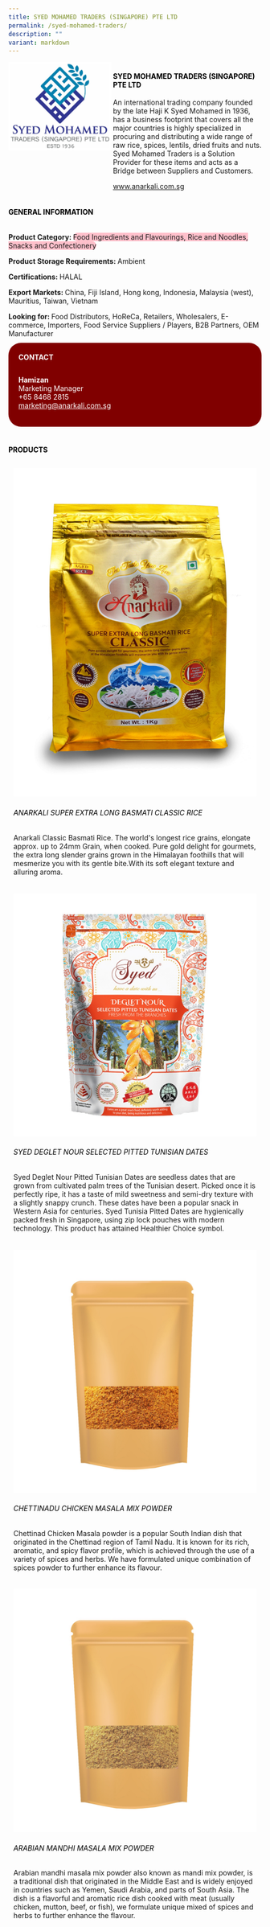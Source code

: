 ```yaml
---
title: SYED MOHAMED TRADERS (SINGAPORE) PTE LTD
permalink: /syed-mohamed-traders/
description: ""
variant: markdown
---
```

<div class="flex-paragraph">
	<div style="display: flex; flex-wrap: wrap;" class="flex-container">
		<div style="flex: 1 1 40%; display: block;" class="card sgds">
			<img src="/images/Syed%20Mohamed%20Traders/syed_mohamed_traders_logo.jpg">
		</div>
		<div style="flex: 1 1 58%; display: block; margin-left: 3px" class="card-sgds">
			<h4 style="text-transform: uppercase; color: black;"><b>Syed Mohamed Traders (Singapore) Pte Ltd</b></h4>
			<p>An international trading company founded by the late Haji K Syed Mohamed in 1936, has a business footprint that covers all the major countries is highly specialized in procuring and distributing a wide range of raw rice, spices, lentils, dried fruits and nuts. Syed Mohamed Traders is a Solution Provider for these items and acts as a Bridge between Suppliers and Customers.</p>
			<p><a target="_blank" href="https://www.anarkali.com.sg">www.anarkali.com.sg</a></p>
		</div>
	</div>
</div>

<h4 style="text-transform: uppercase; color: black;">
	<b>General Information</b>
</h4>
<div style="display: flex; flex-wrap: wrap;" class="flex-container">
	<div style="flex: 1 1 65%; display: block; align-self: stretch" class="card sgds">
		<div class="flex-paragraph">
			<p>
				<b>Product Category: </b>
				<span style="background-color: pink; border-radius: 10px;">Food Ingredients and Flavourings, Rice and Noodles, Snacks and Confectionery</span>
			</p>
			<p>
				<b>Product Storage Requirements: </b>Ambient
			</p>
			<p>
				<b>Certifications: </b>HALAL
			</p>
			<p>
				<b>Export Markets: </b>China, Fiji Island, Hong kong, Indonesia, Malaysia (west), Mauritius, Taiwan, Vietnam
			</p>
			<p style="margin-bottom: 10px;">
				<b>Looking for: </b>Food Distributors, HoReCa, Retailers, Wholesalers, E-commerce, Importers, Food Service Suppliers / Players, B2B Partners, OEM Manufacturer
			</p>
		</div>
	</div>
	<div style="flex: 1 1 35%; padding: 10px; display: block; background-color: maroon; border-radius: 25px; align-self: center;" class="card sgds">
		<h4 style="color: white; margin-top: 10px; margin-left: 10px;">CONTACT</h4>
		<div class="flex-paragraph">
			<p style="padding: 10px; color: white;">
				<b>Hamizan</b>
				<br>Marketing Manager<br>+65 8468 2815<br>
				<a style="color: white;" href="mailto:marketing@anarkali.com.sg">marketing@anarkali.com.sg</a>
			</p>
		</div>
	</div>
</div>
<br>
<h4 style="text-transform: uppercase; color: black;">
	<b>Products</b>
</h4>
<div style="display: flex; flex-wrap: wrap;">
	<div style="flex: 1 1 47%; margin: 10px; display: block;" class="card sgds">
		<div style="display: block;" class="flex-image">
			<img src="/images/Syed%20Mohamed%20Traders/syed_mohamed_traders_product_01.jpg">
		</div>
		<div class="flex-paragraph">
			<h6 style="text-transform: uppercase; color: black;">Anarkali Super Extra Long Basmati Classic Rice</h6>
			<p>Anarkali Classic Basmati Rice. The world's longest rice grains, elongate approx. up to 24mm Grain, when cooked. Pure gold delight for gourmets, the extra long slender grains grown in the Himalayan foothills that will mesmerize you with its gentle bite.With its soft elegant texture and alluring aroma.</p>
		</div>
	</div>
	<div style="flex: 1 1 47%; margin: 10px; display: block;" class="card sgds">
		<div style="display: block;" class="flex-image">
			<img src="/images/Syed%20Mohamed%20Traders/syed_mohamed_traders_product_02.jpg">
		</div>
		<div class="flex-paragraph">
			<h6 style="text-transform: uppercase; color: black;">Syed Deglet Nour Selected Pitted Tunisian Dates</h6>
			<p>Syed Deglet Nour Pitted Tunisian Dates are seedless dates that are grown from cultivated palm trees of the Tunisian desert. Picked once it is perfectly ripe, it has a taste of mild sweetness and semi-dry texture with a slightly snappy crunch. These dates have been a popular snack in Western Asia for centuries. Syed Tunisia Pitted Dates are hygienically packed fresh in Singapore, using zip lock pouches with modern technology. This product has attained Healthier Choice symbol.</p>
		</div>
	</div>
	<div style="flex: 1 1 47%; margin: 10px; display: block;" class="card sgds">
		<div style="display: block;" class="flex-image">
			<img src="/images/Syed%20Mohamed%20Traders/syed_mohamed_traders_product_03.jpg">
		</div>
		<div class="flex-paragraph">
			<h6 style="text-transform: uppercase; color: black;">Chettinadu Chicken Masala Mix Powder</h6>
			<p>Chettinad Chicken Masala powder is a popular South Indian dish that originated in the Chettinad region of Tamil Nadu. It is known for its rich, aromatic, and spicy flavor profile, which is achieved through the use of a variety of spices and herbs. We have formulated unique combination of spices powder to further enhance its flavour.</p>
		</div>
	</div>
	<div style="flex: 1 1 47%; margin: 10px; display: block;" class="card sgds">
		<div style="display: block;" class="flex-image">
			<img src="/images/Syed%20Mohamed%20Traders/syed_mohamed_traders_product_04.jpg">
		</div>
		<div class="flex-paragraph">
			<h6 style="text-transform: uppercase; color: black;">Arabian Mandhi Masala Mix Powder</h6>
			<p>Arabian mandhi masala mix powder also known as mandi mix powder, is a traditional dish that originated in the Middle East and is widely enjoyed in countries such as Yemen, Saudi Arabia, and parts of South Asia. The dish is a flavorful and aromatic rice dish cooked with meat (usually chicken, mutton, beef, or fish), we formulate unique mixed of spices and herbs to further enhance the flavour.</p>
		</div>
	</div>
</div>